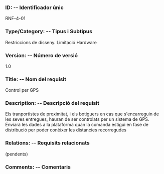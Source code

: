 ### ID: -- Identificador únic
RNF-4-01
### Type/Category: -- Tipus i Subtipus
Restriccions de disseny. Limitació Hardware
### Version: -- Número de versió
1.0
### Title: -- Nom del requisit
Control per GPS
### Description: -- Descripció del requisit
Els tranportistes de proximitat, i els botiguers en cas que s'encarreguin de les seves entregues, hauran de ser controlats per un sistema de GPS. Enviarà les dades a la plataforma quan la comanda estigui en fase de distribució per poder conèixer les distancies recorregudes
### Relations: -- Requisits relacionats
(pendents)
### Comments: -- Comentaris
